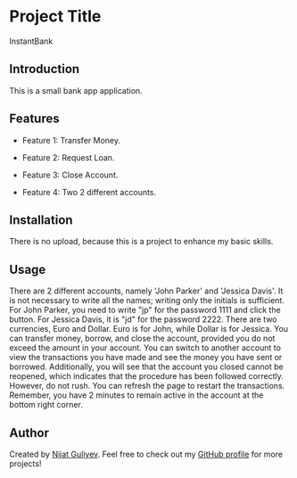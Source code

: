 # Project Title

InstantBank

## Introduction

This is a small bank app application.

## Features

- Feature 1: Transfer Money.

- Feature 2: Request Loan.

- Feature 3: Close Account.

- Feature 4: Two 2 different accounts.

## Installation

There is no upload, because this is a project to enhance my basic skills.

## Usage

There are 2 different accounts, namely 'John Parker' and 'Jessica Davis'. It is not necessary to write all the names; writing only the initials is sufficient. For John Parker, you need to write "jp" for the password 1111 and click the button. For Jessica Davis, it is "jd" for the password 2222.
There are two currencies, Euro and Dollar. Euro is for John, while Dollar is for Jessica. You can transfer money, borrow, and close the account, provided you do not exceed the amount in your account. You can switch to another account to view the transactions you have made and see the money you have sent or borrowed. Additionally, you will see that the account you closed cannot be reopened, which indicates that the procedure has been followed correctly. However, do not rush. You can refresh the page to restart the transactions. Remember, you have 2 minutes to remain active in the account at the bottom right corner.

## Author

Created by [Nijat Guliyev](https://www.linkedin.com/in/nijat-guliyev-1949a4294/). Feel free to check out my [GitHub profile](https://github.com/Nijat-Guliyev) for more projects!
